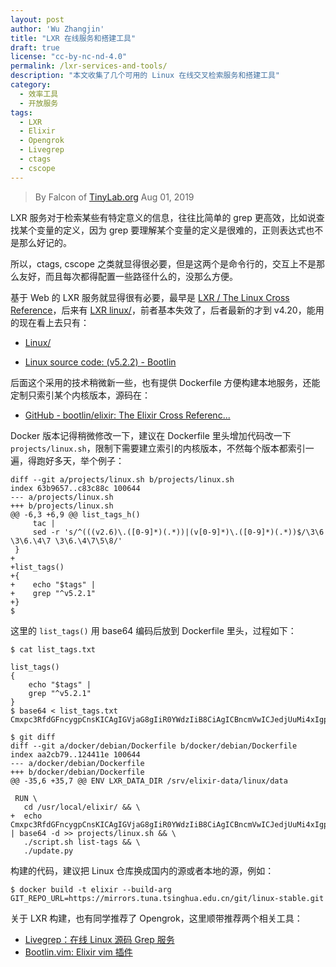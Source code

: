 ```yaml
---
layout: post
author: 'Wu Zhangjin'
title: "LXR 在线服务和搭建工具"
draft: true
license: "cc-by-nc-nd-4.0"
permalink: /lxr-services-and-tools/
description: "本文收集了几个可用的 Linux 在线交叉检索服务和搭建工具"
category:
  - 效率工具
  - 开放服务
tags:
  - LXR
  - Elixir
  - Opengrok
  - Livegrep
  - ctags
  - cscope
---
```


> By Falcon of [TinyLab.org][1]
> Aug 01, 2019

LXR 服务对于检索某些有特定意义的信息，往往比简单的 grep 更高效，比如说查找某个变量的定义，因为 grep 要理解某个变量的定义是很难的，正则表达式也不是那么好记的。

所以，ctags, cscope 之类就显得很必要，但是这两个是命令行的，交互上不是那么友好，而且每次都得配置一些路径什么的，没那么方便。

基于 Web 的 LXR 服务就显得很有必要，最早是 [LXR / The Linux Cross Reference](http://lxr.linux.no/)，后来有 [LXR linux/](https://lxr.missinglinkelectronics.com/linux)，前者基本失效了，后者最新的才到 v4.20，能用的现在看上去只有：

* [Linux/](http://tomoyo.osdn.jp/cgi-bin/lxr/source/)

* [Linux source code:  (v5.2.2) - Bootlin](https://elixir.bootlin.com/linux/latest/source)

后面这个采用的技术稍微新一些，也有提供 Dockerfile 方便构建本地服务，还能定制只索引某个内核版本，源码在：

* [GitHub - bootlin/elixir: The Elixir Cross Referenc...](https://github.com/bootlin/elixir)

Docker 版本记得稍微修改一下，建议在 Dockerfile 里头增加代码改一下 `projects/linux.sh`，限制下需要建立索引的内核版本，不然每个版本都索引一遍，得跑好多天，举个例子：

    diff --git a/projects/linux.sh b/projects/linux.sh
    index 63b9657..c83c88c 100644
    --- a/projects/linux.sh
    +++ b/projects/linux.sh
    @@ -6,3 +6,9 @@ list_tags_h()
         tac |
         sed -r 's/^(((v2.6)\.([0-9]*)(.*))|(v[0-9]*)\.([0-9]*)(.*))$/\3\6 \3\6.\4\7 \3\6.\4\7\5\8/'
     }
    +
    +list_tags()
    +{
    +    echo "$tags" |
    +    grep "^v5.2.1"
    +}
    $

这里的 `list_tags()` 用 base64 编码后放到 Dockerfile 里头，过程如下：

    $ cat list_tags.txt

    list_tags()
    {
        echo "$tags" |
        grep "^v5.2.1"
    }
    $ base64 < list_tags.txt
    Cmxpc3RfdGFncygpCnsKICAgIGVjaG8gIiR0YWdzIiB8CiAgICBncmVwICJedjUuMi4xIgp9Cg==

    $ git diff
    diff --git a/docker/debian/Dockerfile b/docker/debian/Dockerfile
    index aa2cb79..124411e 100644
    --- a/docker/debian/Dockerfile
    +++ b/docker/debian/Dockerfile
    @@ -35,6 +35,7 @@ ENV LXR_DATA_DIR /srv/elixir-data/linux/data

     RUN \
       cd /usr/local/elixir/ && \
    +  echo Cmxpc3RfdGFncygpCnsKICAgIGVjaG8gIiR0YWdzIiB8CiAgICBncmVwICJedjUuMi4xIgp9Cg== | base64 -d >> projects/linux.sh && \
       ./script.sh list-tags && \
       ./update.py

构建的代码，建议把 Linux 仓库换成国内的源或者本地的源，例如：

    $ docker build -t elixir --build-arg GIT_REPO_URL=https://mirrors.tuna.tsinghua.edu.cn/git/linux-stable.git

关于 LXR 构建，也有同学推荐了 Opengrok，这里顺带推荐两个相关工具：

* [Livegrep：在线 Linux 源码 Grep 服务](https://livegrep.com/)
* [Bootlin.vim: Elixir vim 插件](https://github.com/fcangialosi/bootlin.vim)

[1]: http://tinylab.org
